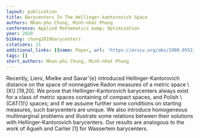 ```yaml
---
layout: publication
title: Barycenters In The Hellinger-kantorovich Space
authors: Nhan-phu Chung, Minh-nhat Phung
conference: Applied Mathematics &amp; Optimization
year: 2020
bibkey: chung2019barycenters
citations: 11
additional_links: [{name: Paper, url: 'https://arxiv.org/abs/1909.05513'}]
tags: []
short_authors: Nhan-phu Chung, Minh-nhat Phung
---
```

Recently, Liero, Mielke and Savar\'\{e\} introduced Hellinger-Kantorovich
distance on the space of nonnegative Radon measures of a metric space \\(X\\)
[19,20]. We prove that Hellinger-Kantorovich barycenters always exist for a
class of metric spaces containing of compact spaces, and Polish \\(CAT(1)\\)
spaces; and if we assume further some conditions on starting measures, such
barycenters are unique. We also introduce homogeneous multimarginal problems
and illustrate some relations between their solutions with
Hellinger-Kantorovich barycenters. Our results are analogous to the work of
Agueh and Carlier [1] for Wassertein barycenters.